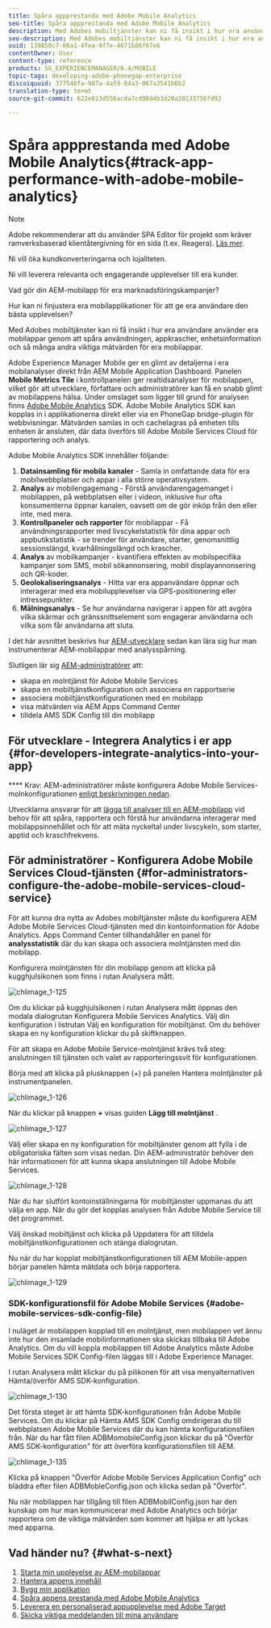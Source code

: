 ```yaml
---
title: Spåra appprestanda med Adobe Mobile Analytics
seo-title: Spåra appprestanda med Adobe Mobile Analytics
description: Med Adobes mobiltjänster kan ni få insikt i hur era användare använder era mobilappar genom att spåra användningen, appkrascher, enhetsinformation och så många andra viktiga mätvärden för era mobilappar. Följ den här sidan om du vill veta mer.
seo-description: Med Adobes mobiltjänster kan ni få insikt i hur era användare använder era mobilappar genom att spåra användningen, appkrascher, enhetsinformation och så många andra viktiga mätvärden för era mobilappar. Följ den här sidan om du vill veta mer.
uuid: 139858c7-66a1-4fea-9f7e-4671b86f67e6
contentOwner: User
content-type: reference
products: SG_EXPERIENCEMANAGER/6.4/MOBILE
topic-tags: developing-adobe-phonegap-enterprise
discoiquuid: 377548fa-987a-4a59-84a3-067a3541b6b2
translation-type: tm+mt
source-git-commit: 622e613d556acda7cd98d4b3d20a20133756fd92

---
```



# Spåra appprestanda med Adobe Mobile Analytics{#track-app-performance-with-adobe-mobile-analytics}

>[!NOTE]
>
>Adobe rekommenderar att du använder SPA Editor för projekt som kräver ramverksbaserad klientåtergivning för en sida (t.ex. Reagera). [Läs mer](/help/sites-developing/spa-overview.md).

Ni vill öka kundkonverteringarna och lojaliteten.

Ni vill leverera relevanta och engagerande upplevelser till era kunder.

Vad gör din AEM-mobilapp för era marknadsföringskampanjer?

Hur kan ni finjustera era mobilapplikationer för att ge era användare den bästa upplevelsen?

Med Adobes mobiltjänster kan ni få insikt i hur era användare använder era mobilappar genom att spåra användningen, appkrascher, enhetsinformation och så många andra viktiga mätvärden för era mobilappar.

Adobe Experience Manager Mobile ger en glimt av detaljerna i era mobilanalyser direkt från AEM Mobile Application Dashboard. Panelen **Mobile Metrics Tile** i kontrollpanelen ger realtidsanalyser för mobilappen, vilket gör att utvecklare, författare och administratörer kan få en snabb glimt av mobilappens hälsa. Under omslaget som ligger till grund för analysen finns [Adobe Mobile Analytics](https://www.adobe.com/ca/solutions/digital-analytics/mobile-web-apps-analytics.html) SDK. Adobe Mobile Analytics SDK kan kopplas in i applikationerna direkt eller via en PhoneGap bridge-plugin för webbvisningar. Mätvärden samlas in och cachelagras på enheten tills enheten är ansluten, där data överförs till Adobe Mobile Services Cloud för rapportering och analys.

Adobe Mobile Analytics SDK innehåller följande:

1. **Datainsamling för mobila kanaler** - Samla in omfattande data för era mobilwebbplatser och appar i alla större operativsystem.
1. **Analys** av mobilengagemang - Förstå användarengagemanget i mobilappen, på webbplatsen eller i videon, inklusive hur ofta konsumenterna öppnar kanalen, oavsett om de gör inköp från den eller inte, med mera.
1. **Kontrollpaneler och rapporter** för mobilappar - Få användningsrapporter med livscykelstatistik för dina appar och appbutikstatistik - se trender för användare, starter, genomsnittlig sessionslängd, kvarhållningslängd och krascher.
1. **Analys** av mobilkampanjer - kvantifiera effekten av mobilspecifika kampanjer som SMS, mobil sökannonsering, mobil displayannonsering och QR-koder.
1. **Geolokaliseringsanalys** - Hitta var era appanvändare öppnar och interagerar med era mobilupplevelser via GPS-positionering eller intressepunkter.
1. **Målningsanalys** - Se hur användarna navigerar i appen för att avgöra vilka skärmar och gränssnittselement som engagerar användarna och vilka som får användarna att sluta.

I det här avsnittet beskrivs hur [AEM-utvecklare](#developers) sedan kan lära sig hur man instrumenterar AEM-mobilappar med analysspårning.

Slutligen lär sig [AEM-administratörer](#administrators) att:

* skapa en molntjänst för Adobe Mobile Services
* skapa en mobiltjänstkonfiguration och associera en rapportserie
* associera mobiltjänstkonfigurationen med en mobilapp
* visa mätvärden via AEM Apps Command Center
* tilldela AMS SDK Config till din mobilapp

## För utvecklare - Integrera Analytics i er app {#for-developers-integrate-analytics-into-your-app}

**** Krav: AEM-administratörer måste konfigurera Adobe Mobile Services-molnkonfigurationen [enligt beskrivningen nedan](#amscloudserviceconfig).

Utvecklarna ansvarar för att [lägga till analyser till en AEM-mobilapp](/help/mobile/phonegap-add-analytics-to-apps.md) vid behov för att spåra, rapportera och förstå hur användarna interagerar med mobilappsinnehållet och för att mäta nyckeltal under livscykeln, som starter, apptid och kraschfrekvens.

## För administratörer - Konfigurera Adobe Mobile Services Cloud-tjänsten {#for-administrators-configure-the-adobe-mobile-services-cloud-service}

För att kunna dra nytta av Adobes mobiltjänster måste du konfigurera AEM Adobe Mobile Services Cloud-tjänsten med din kontoinformation för Adobe Analytics. Apps Command Center tillhandahåller en panel för **analysstatistik** där du kan skapa och associera molntjänsten med din mobilapp.

Konfigurera molntjänsten för din mobilapp genom att klicka på kugghjulsikonen som finns i rutan Analysera mått.

![chlimage_1-125](assets/chlimage_1-125.png)

Om du klickar på kugghjulsikonen i rutan Analysera mått öppnas den modala dialogrutan Konfigurera Mobile Services Analytics. Välj din konfiguration i listrutan Välj en konfiguration för mobiltjänst. Om du behöver skapa en ny konfiguration klickar du på skiftknappen.

För att skapa en Adobe Mobile Service-molntjänst krävs två steg: anslutningen till tjänsten och valet av rapporteringssvit för konfigurationen.

Börja med att klicka på plusknappen (+) på panelen Hantera molntjänster på instrumentpanelen.

![chlimage_1-126](assets/chlimage_1-126.png)

När du klickar på knappen **+** visas guiden **Lägg till molntjänst** .

![chlimage_1-127](assets/chlimage_1-127.png)

Välj eller skapa en ny konfiguration för mobiltjänster genom att fylla i de obligatoriska fälten som visas nedan. Din AEM-administratör behöver den här informationen för att kunna skapa anslutningen till Adobe Mobile Services.

![chlimage_1-128](assets/chlimage_1-128.png)

När du har slutfört kontoinställningarna för mobiltjänster uppmanas du att välja en app. När du gör det kopplas analysen från Adobe Mobile Service till det programmet.

Välj önskad mobiltjänst och klicka på Uppdatera för att tilldela mobiltjänstkonfigurationen och stänga dialogrutan.

Nu när du har kopplat mobiltjänstkonfigurationen till AEM Mobile-appen börjar panelen hämta mätdata och börja rapportera.

![chlimage_1-129](assets/chlimage_1-129.png)

### SDK-konfigurationsfil för Adobe Mobile Services {#adobe-mobile-services-sdk-config-file}

I nuläget är mobilappen kopplad till en molntjänst, men mobilappen vet ännu inte hur den insamlade mobilinformationen ska skickas tillbaka till Adobe Analytics. Om du vill koppla mobilappen till Adobe Analytics måste Adobe Mobile Services SDK Config-filen läggas till i Adobe Experience Manager.

I rutan Analysera mått klickar du på pilikonen för att visa menyalternativen Hämta/överför AMS SDK-konfiguration.

![chlimage_1-130](assets/chlimage_1-130.png)

Det första steget är att hämta SDK-konfigurationen från Adobe Mobile Services. Om du klickar på Hämta AMS SDK Config omdirigeras du till webbplatsen Adobe Mobile Services där du kan hämta konfigurationsfilen från. När du har fått filen ADBMomobileConfig.json klickar du på &quot;Överför AMS SDK-konfiguration&quot; för att överföra konfigurationsfilen till AEM.

![chlimage_1-135](assets/chlimage_1-131.png)

Klicka på knappen &quot;Överför Adobe Mobile Services Application Config&quot; och bläddra efter filen ADBMobleConfig.json och klicka sedan på &quot;Överför&quot;.

Nu när mobilappen har tillgång till filen ADBMobilConfig.json har den kunskap om hur man kommunicerar med Adobe Analytics och börjar rapportera om de viktiga mätvärden som kommer att hjälpa er att lyckas med apparna.

## Vad händer nu? {#what-s-next}

1. [Starta min upplevelse av AEM-mobilappar](/help/mobile/starting-aem-phonegap-app.md)
1. [Hantera appens innehåll](/help/mobile/phonegap-manage-app-content.md)
1. [Bygg min applikation](/help/mobile/building-app-mobile-phonegap.md)
1. [Spåra appens prestanda med Adobe Mobile Analytics](/help/mobile/phonegap-intro-to-app-analytics.md)
1. [Leverera en personaliserad appupplevelse med Adobe Target](/help/mobile/phonegap-aem-mobile-content-personalization.md)
1. [Skicka viktiga meddelanden till mina användare](/help/mobile/phonegap-push-notifications.md)